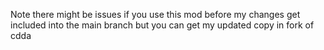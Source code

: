 Note there might be issues if you use this mod before my changes get included into the main branch but you can get my updated copy in fork of cdda
